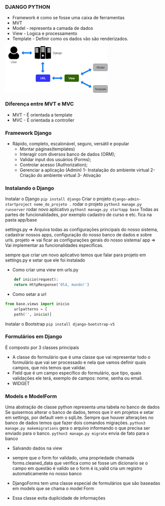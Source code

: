 ### DJANGO PYTHON

- Framework é como se fosse uma caixa de ferramentas
- MVT
- Model - representa a camada de dados
- View - Logica e processamento
- Template - Definir como os dados vão são renderizados.

![MVT](/mvt.png)

### Diferença entre MVT e MVC
- MVT - É orientada a template
- MVC - É orientada a controller

### Framework Django
- Rápido, completo, escalonável, seguro, versátil e popular
  - Montar páginas(templates)
  - Interagir com diversos banco de dados (ORM);
  - Validar input dos usuários (Forms);
  - Controlar acesso (Authorization);
  - Gerenciar a aplicação (Admin)
1- Instalação do ambiente virtual
2- Criação do ambiente virtual
3- Ativação

### Instalando o Django
Instalar o Django `pip install django`
Criar o projeto `django-admin-startproject nome_do_projeto .`
rodar o projeto `python3 manage.py runserver`
rodar novo aplicativo `python3 manage.py startapp base` Todas as partes de funcionalidades, por exemplo cadastro de curso e etc. fica na pasta app/base

settings.py => Arquiva todas as configurações principais do nosso sistema, cadastrar nossos apps, configuração do nosso banco de dados e sobre urls. 
projeto => vai ficar as configurações gerais do nosso sistema/
app => Vai implementar as funcionalidades especificas.

sempre que criar um novo aplicativo temos que falar para projeto em settings.py e setar que ele foi instalado


- Como criar uma view em urls.py
```python
    def inicio(request):
    return HttpResponse('Olá, mundo!')
```
- Como setar a url
```python
from base.views import inicio
    urlpatterns = [
    path('', inicio)]
```

Instalar o Bootstrap
`pip install django-bootstrap-v5`

### Formulários em Django
É composto por 3 classes principais
- A classe do formulário que é uma classe que vai representar todo o formulário que vai ser processado 
e nela que vamos definir quais campos, que nós temos que validar.
- Field que é um campo específico do formulário, que tipo, quais validações ele terá,
exemplo de campos: nome, senha ou email.
- WIDGET

### Models e ModelForm
 Uma abstração de classe python representa uma tabela no banco de dados
 Se quisermos alterar o banco de dados, temos que ir em projetos e setar em settings, por default vem o sqlLite.
 Sempre que houver alterações no banco de dados temos que fazer dois comandos migrações.
 `python3 manage.py makemigrations` gera o arquivo informando o que precisa ser enviado para o banco.
 `python3 manage.py migrate` envia de fato para o banco

- Salvando dados na view
- sempre que o form for validado, uma propriedade chamada forms.cleaned_data que verifica como se fosse um dicionario
se o campo em questão é valido se o form é is_valid cria um registro automaticamente no nosso banco

- DjangoForms tem uma classe especial de formulários que são baseadas em models que se chama o model Form
- Essa classe evita duplicidade de informações